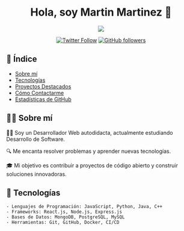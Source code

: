 <h1 align="center">Hola, soy Martin Martinez 👋</h1>

<p align="center">
  <img src="https://readme-typing-svg.herokuapp.com?font=Time+New+Roman&color=cyan&size=25&center=true&vCenter=true&width=600&height=100&lines=Desarrollador+Web+Autodidacta,;Estudiante+de+Desarrollo+de+Software,;Aficionado+de+la+Musica,;Aprendiz+activo/investigador,;Amante+de+aprender+cosas+nuevas...❤️">
</p>

<p align="center">
  <a href="https://twitter.com/yourhandle"><img alt="Twitter Follow" src="https://img.shields.io/twitter/follow/yourhandle?style=social"></a>
  <a href="https://github.com/Martin271322"><img alt="GitHub followers" src="https://img.shields.io/github/followers/yourusername?label=Follow%20on%20GitHub&style=social"></a>
</p>

## 📑 Índice

- [Sobre mí](#-sobre-mí)
- [Tecnologías](#-tecnologías)
- [Proyectos Destacados](#-proyectos-destacados)
- [Cómo Contactarme](#-cómo-contactarme)
- [Estadísticas de GitHub](#-estadísticas-de-github)

## 🙋‍♂️ Sobre mí

👨‍💻 Soy un Desarrollador Web autodidacta, actualmente estudiando Desarrollo de Software.

🔍 Me encanta resolver problemas y aprender nuevas tecnologías.

🎓 Mi objetivo es contribuir a proyectos de código abierto y construir soluciones innovadoras.

## 🔧 Tecnologías

```plaintext
- Lenguajes de Programación: JavaScript, Python, Java, C++
- Frameworks: React.js, Node.js, Express.js
- Bases de Datos: MongoDB, PostgreSQL, MySQL
- Herramientas: Git, GitHub, Docker, CI/CD
